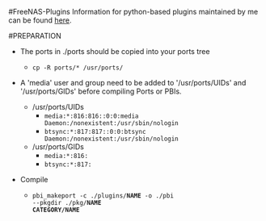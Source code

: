 #FreeNAS-Plugins
Information for python-based plugins maintained by me can be found [here](http://forums.freenas.org/threads/freenas-9-plugins-sab-sb-cp-hp-maraschino-htpc-mylar-ll-gamez.16200/).


#PREPARATION
* The ports in ./ports should be copied into your ports tree
    - <code>cp -R ports/* /usr/ports/</code>

* A 'media' user and group need to be added to '/usr/ports/UIDs' and '/usr/ports/GIDs' before compiling Ports or PBIs.
    - /usr/ports/UIDs
        - <code>media:*:816:816::0:0:media Daemon:/nonexistent:/usr/sbin/nologin</code>
        - <code>btsync:*:817:817::0:0:btsync Daemon:/nonexistent:/usr/sbin/nologin</code>
    - /usr/ports/GIDs
        - <code>media:*:816:</code>
        - <code>btsync:*:817:</code>

* Compile
    - <code>pbi_makeport -c ./plugins/**NAME** -o ./pbi --pkgdir ./pkg/**NAME** **CATEGORY/NAME**</code>
